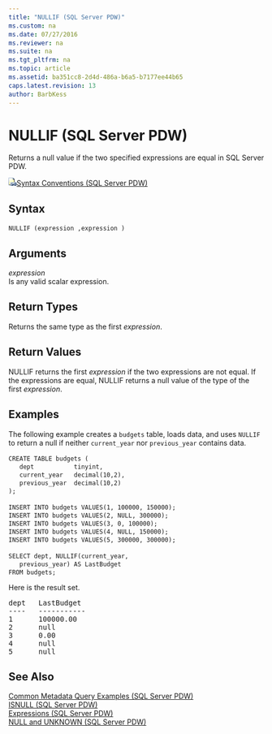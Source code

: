 ```yaml
---
title: "NULLIF (SQL Server PDW)"
ms.custom: na
ms.date: 07/27/2016
ms.reviewer: na
ms.suite: na
ms.tgt_pltfrm: na
ms.topic: article
ms.assetid: ba351cc8-2d4d-486a-b6a5-b7177ee44b65
caps.latest.revision: 13
author: BarbKess
---
```

# NULLIF (SQL Server PDW)
Returns a null value if the two specified expressions are equal in SQL Server PDW.  
  
![Topic link icon](../sqlpdw/media/Topic_Link.gif "Topic_Link")[Syntax Conventions &#40;SQL Server PDW&#41;](../sqlpdw/syntax-conventions-sql-server-pdw.md)  
  
## Syntax  
  
```  
NULLIF (expression ,expression )  
```  
  
## Arguments  
*expression*  
Is any valid scalar expression.  
  
## Return Types  
Returns the same type as the first *expression*.  
  
## Return Values  
NULLIF returns the first *expression* if the two expressions are not equal. If the expressions are equal, NULLIF returns a null value of the type of the first *expression*.  
  
## Examples  
The following example creates a `budgets` table, loads data, and uses `NULLIF` to return a null if neither `current_year` nor `previous_year` contains data.  
  
```  
CREATE TABLE budgets (  
   dept           tinyint,  
   current_year   decimal(10,2),  
   previous_year  decimal(10,2)  
);  
  
INSERT INTO budgets VALUES(1, 100000, 150000);  
INSERT INTO budgets VALUES(2, NULL, 300000);  
INSERT INTO budgets VALUES(3, 0, 100000);  
INSERT INTO budgets VALUES(4, NULL, 150000);  
INSERT INTO budgets VALUES(5, 300000, 300000);  
  
SELECT dept, NULLIF(current_year,  
   previous_year) AS LastBudget  
FROM budgets;  
```  
  
Here is the result set.  
  
<pre>dept   LastBudget  
----   -----------  
1      100000.00  
2      null  
3      0.00  
4      null  
5      null</pre>  
  
## See Also  
[Common Metadata Query Examples &#40;SQL Server PDW&#41;](../sqlpdw/common-metadata-query-examples-sql-server-pdw.md)  
[ISNULL &#40;SQL Server PDW&#41;](../sqlpdw/isnull-sql-server-pdw.md)  
[Expressions &#40;SQL Server PDW&#41;](../sqlpdw/expressions-sql-server-pdw.md)  
[NULL and UNKNOWN &#40;SQL Server PDW&#41;](../sqlpdw/null-and-unknown-sql-server-pdw.md)  
  
